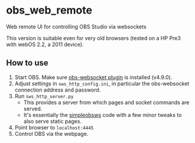 # obs_web_remote
Web remote UI for controlling OBS Studio via websockets

This version is suitable even for very old browsers (tested on a HP Pre3 with webOS 2.2, a 2011 device).

## How to use
1. Start OBS. Make sure [obs-websocket plugin](https://github.com/obsproject/obs-websocket) is installed (v4.9.0).
2. Adjust settings in `sws_http_config.ini`, in particular the obs-websocket connection address and password.
3. Run `sws_http_server.py`
    - This provides a server from which pages and socket commands are served.
    - It's essentially the [simpleobsws](https://github.com/IRLToolkit/simpleobsws) code with a few minor tweaks to also serve static pages.
4. Point browser to `localhost:4445`
5. Control OBS via the webpage.